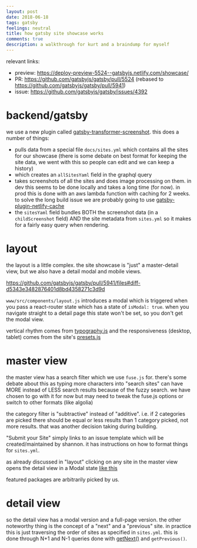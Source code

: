 ```yaml
---
layout: post
date: 2018-06-18
tags: gatsby
feelings: neutral
title: how gatsby site showcase works
comments: true
description: a walkthrough for kurt and a braindump for myself
---
```


relevant links:

- preview: <https://deploy-preview-5524--gatsbyjs.netlify.com/showcase/>
- PR: <https://github.com/gatsbyjs/gatsby/pull/5524> (rebased to <https://github.com/gatsbyjs/gatsby/pull/5941>)
- issue: <https://github.com/gatsbyjs/gatsby/issues/4392>

# backend/gatsby

we use a new plugin called [gatsby-transformer-screenshot](https://www.npmjs.com/package/gatsby-transformer-screenshot). this does a number of things:

- pulls data from a special file `docs/sites.yml` which contains all the sites for our showcase (there is some debate on best format for keeping the site data, we went with this so people can edit and we can keep a history)
- which creates an `allSitesYaml` field in the graphql query
- takes screenshots of all the sites and does image processing on them. in dev this seems to be done locally and takes a long time (for now). in prod this is done with an aws lambda function with caching for 2 weeks.  to solve the long build issue we are probably going to use [gatsby-plugin-netlify-cache](https://github.com/gatsbyjs/gatsby/pull/5862)
- the `sitesYaml` field bundles BOTH the screenshot data (in a `childScreenshot` field) AND the site metadata from `sites.yml` so it makes for a fairly easy query when rendering.

# layout

the layout is a little complex. the site showcase is "just" a master-detail view, but we also have a detail modal and mobile views.

https://github.com/gatsbyjs/gatsby/pull/5941/files#diff-d5343e3482876401d8bd4358271c3d9d

`www/src/components/layout.js` introduces a modal which is triggered when you pass a react-router state which has a state of `isModal: true`. when you navigate straight to a detail page this state won't be set, so you don't get the modal view.

vertical rhythm comes from [typography.js](https://github.com/gatsbyjs/gatsby/pull/5941/files#diff-4b4a6a4395be06bd74e68e1eddff59fbR7) and the responsiveness (desktop, tablet) comes from the site's [presets.js](https://github.com/gatsbyjs/gatsby/pull/5941/files#diff-d18b9fe9c1cb9db5af8ae610fee356eb)

# master view

the master view has a search filter which we use `fuse.js` for. there's some debate about this as typing more characters into "search sites" can have MORE instead of LESS search results because of the fuzzy search. we have chosen to go with it for now but may need to tweak the fuse.js options or switch to other formats (like algolia)

the category filter is "subtractive" instead of "additive". i.e. if 2 categories are picked there should be equal or less results than 1 category picked, not more results. that was another decision taking during building.

"Submit your Site" simply links to an issue template which will be created/maintained by shannon. it has instructions on how to format things for `sites.yml`.

as already discussed in "layout" clicking on any site in the master view opens the detail view in a Modal state [like this](https://github.com/gatsbyjs/gatsby/pull/5941/files#diff-c8c93d3f870b70bb6a9dd97cffddb96aR85)

featured packages are arbitrarily picked by us.


# detail view

so the detail view has a modal version and a full-page version. the other noteworthy thing is the concept of a "next" and a "previous" site. in practice this is just traversing the order of sites as specified in `sites.yml`. this is done through N+1 and N-1 queries done with [getNext()](https://github.com/gatsbyjs/gatsby/pull/5941/files#diff-4b4a6a4395be06bd74e68e1eddff59fbR47) and `getPrevious()`.

